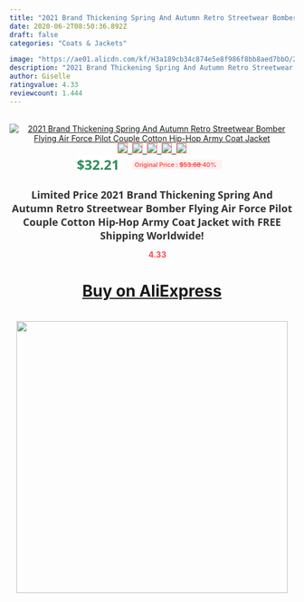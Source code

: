 ```yaml
---
title: "2021 Brand Thickening Spring And Autumn Retro Streetwear Bomber Flying Air Force Pilot Couple Cotton Hip-Hop Army Coat Jacket"
date: 2020-06-2T08:50:36.892Z
draft: false
categories: "Coats & Jackets"

image: "https://ae01.alicdn.com/kf/H3a189cb34c874e5e8f986f8bb8aed7bbO/2021-Brand-Thickening-Spring-And-Autumn-Retro-Streetwear-Bomber-Flying-Air-Force-Pilot-Couple-Cotton-Hip.jpg"
description: "2021 Brand Thickening Spring And Autumn Retro Streetwear Bomber Flying Air Force Pilot Couple Cotton Hip-Hop Army Coat Jacket"
author: Giselle
ratingvalue: 4.33
reviewcount: 1.444
---
```

<br>
<div style="text-align: center;">
<a href="https://s.click.aliexpress.com/e/_AlpzxP" target="_blank" rel="nofollow noopener noreferrer"><img alt="2021 Brand Thickening Spring And Autumn Retro Streetwear Bomber Flying Air Force Pilot Couple Cotton Hip-Hop Army Coat Jacket" class="magnifier-image" src="https://ae01.alicdn.com/kf/H3a189cb34c874e5e8f986f8bb8aed7bbO/2021-Brand-Thickening-Spring-And-Autumn-Retro-Streetwear-Bomber-Flying-Air-Force-Pilot-Couple-Cotton-Hip.jpg_640x640.jpg">
<br>
<img style="border:1px solid salmon" src="https://ae01.alicdn.com/kf/H3a189cb34c874e5e8f986f8bb8aed7bbO/2021-Brand-Thickening-Spring-And-Autumn-Retro-Streetwear-Bomber-Flying-Air-Force-Pilot-Couple-Cotton-Hip.jpg_120x120.jpg">&nbsp;&nbsp;<img style="border:1px solid salmon" src="https://ae01.alicdn.com/kf/H20b750ed68d744dfa475fe68b85c1db9h/2021-Brand-Thickening-Spring-And-Autumn-Retro-Streetwear-Bomber-Flying-Air-Force-Pilot-Couple-Cotton-Hip.jpg_120x120.jpg">&nbsp;&nbsp;<img style="border:1px solid salmon" src="https://ae01.alicdn.com/kf/Hd4a146ef304c46138178a3bb59ad1816A/2021-Brand-Thickening-Spring-And-Autumn-Retro-Streetwear-Bomber-Flying-Air-Force-Pilot-Couple-Cotton-Hip.jpg_120x120.jpg">&nbsp;&nbsp;<img style="border:1px solid salmon" src="https://ae01.alicdn.com/kf/H9e5f5cc197d7494e8663b9e375eb1587H/2021-Brand-Thickening-Spring-And-Autumn-Retro-Streetwear-Bomber-Flying-Air-Force-Pilot-Couple-Cotton-Hip.jpg_120x120.jpg">&nbsp;&nbsp;<img style="border:1px solid salmon" src="https://ae01.alicdn.com/kf/Hd564daf5f036402f8631949ce03bfda1e/2021-Brand-Thickening-Spring-And-Autumn-Retro-Streetwear-Bomber-Flying-Air-Force-Pilot-Couple-Cotton-Hip.jpg_120x120.jpg"></a></div><br0>
<div style="text-align: center;"><span style="background-color: white; border: 0px; box-sizing: border-box; color: seagreen; display: inline-block; font-family: &quot;open sans&quot; , &quot;arial&quot; , &quot;helvetica&quot; , sans-serif , &quot;heiti&quot;; font-size: 24px; font-stretch: inherit; font-weight: 700; line-height: inherit; margin: 0px 10px 0px 0px; padding: 0px; vertical-align: middle;">$32.21 </span>
<span style="background: rgb(255 , 241 , 241); border-radius: 3px; border: 0px; box-sizing: border-box; color: #ff4747; display: inline-block; font-family: inherit; font-size: 12px; font-stretch: inherit; font-style: inherit; font-variant: inherit; font-weight: 600; line-height: inherit; margin: 0px; padding: 2px 5px; transform: scale(0.9); vertical-align: middle;">Original Price : <b style="text-decoration: line-through;">$53.68 </b> 40%&nbsp;&nbsp;</span></div>
<h1 style="color: #333333; display: inline-block; font-family: &quot;open sans&quot; , &quot;arial&quot; , &quot;helvetica&quot; , sans-serif , &quot;heiti&quot;; font-size: 18px; font-stretch: inherit; font-weight: 700; text-align: center;">Limited Price 2021 Brand Thickening Spring And Autumn Retro Streetwear Bomber Flying Air Force Pilot Couple Cotton Hip-Hop Army Coat Jacket with FREE Shipping Worldwide!</h1>
<div style="color: #ff4747; text-align: center;">
<img src="https://4.bp.blogspot.com/-M0ZcTcb-5uY/XleCXlxnR4I/AAAAAAAAAEc/OrjgMkXV1oMQFaCRZj5HQwOCBcu3w1FegCPcBGAYYCw/s1600/star.png" style="height: 15px;">&nbsp;<b>4.33</b></div>
<div class="button_cont" align="center"><a class="buynow_a" href="https://s.click.aliexpress.com/e/_AlpzxP" target="_blank" rel="nofollow noopener noreferrer"><H1>Buy on AliExpress</H1></a></div><br>
<div class="separator" style="clear: both; text-align: center;">
<img src="https://lh3.googleusercontent.com/-pTy5HemUv9M/XlePHvY0dAI/AAAAAAAAAE4/0nX5iRUoIWY8eMW9Dpxeirr157OZliDIgCLcBGAsYHQ/s1600/badge.gif" width="480">
</div>
